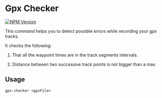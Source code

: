 # Gpx Checker

[![NPM Version][npmImg]][npmUrl]

[npmImg]: https://img.shields.io/npm/v/gpx-checker.svg
[npmUrl]: https://npmjs.org/package/gpx-checker

This command helps you to detect possible errors while recording your gpx tracks.

It checks the following:
  1. That all the waypoint times are in the track segments intervals.

  2. Distance between two successive track points is not bigger than a max.


## Usage
`gpx-checker <gpxFile>`
